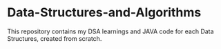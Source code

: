# Data-Structures-and-Algorithms
This repository contains my DSA learnings and JAVA code for each Data Structures, created from scratch.
